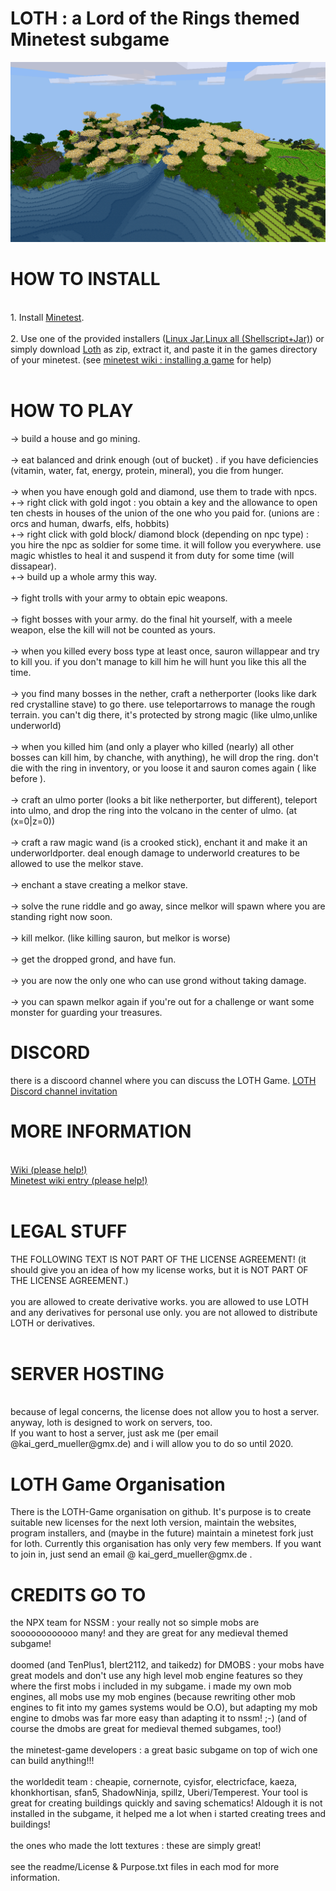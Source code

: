 <!DOCTYPE html>
<html>
<head>
</head>
<body>
  <h1>LOTH : a Lord of the Rings themed Minetest subgame</h1>
  <img src="https://github.com/LOTH-Game/loth-game.github.io/blob/master/loth-1.5-screenie.png?raw=true"></img>
  <h1>HOW TO INSTALL</h1>
  </br>
  1. Install <a href="https://www.minetest.net/">Minetest</a>.</br>
</br>
  2. Use one of the provided installers (<a href="https://github.com/LOTH-Game/LOTH-Installers/raw/master/LOTH-1.5-installer.jar">Linux Jar</a>,<a href="https://github.com/LOTH-Game/LOTH-Installers/archive/master.zip">Linux all (Shellscript+Jar)</a>) or simply download <a href="https://github.com/KaiGerdMueller/LOTH-1.5/archive/master.zip">Loth</a> as zip, extract it, and paste it in the games directory of your minetest. (see <a href=https://wiki.minetest.net/Games#Using_a_game>minetest wiki : installing a game</a> for help)</br>
</br>
<h1>HOW TO PLAY</h1>
<p>
  -> build a house and go mining.</br>
</br>
  -> eat balanced and drink enough (out of bucket) . if you have deficiencies (vitamin, water, fat, energy, protein, mineral), you die from hunger.</br>
</br>
-> when you have enough gold and diamond, use them to trade with npcs.</br>
+-> right click with gold ingot : you obtain a key and the allowance to open ten chests in houses of the union of the one who you paid for. (unions are : orcs and human, dwarfs, elfs, hobbits)</br>
+-> right click with gold block/ diamond block (depending on npc type) : you hire the npc as soldier for some time. it will follow you everywhere. use magic whistles to heal it and suspend it from duty for some time (will dissapear).</br>
+-> build up a whole army this way.</br>
</br>
-> fight trolls with your army to obtain epic weapons.</br>
</br>
-> fight bosses with your army. do the final hit yourself, with a meele weapon, else the kill will not be counted as yours.</br>
</br>
-> when you killed every boss type at least once, sauron willappear and try to kill you. if you don't manage to kill him he will hunt you like this all the time.</br>
</br>
-> you find many bosses in the nether, craft a netherporter (looks like dark red crystalline stave) to go there. use teleportarrows to manage the rough terrain. you can't dig there, it's protected by strong magic (like ulmo,unlike underworld)</br>
</br>
-> when you killed him (and only a player who killed (nearly) all other bosses can kill him, by chanche, with anything), he will drop the ring. don't die with the ring in inventory, or you loose it and sauron comes again ( like before ).</br>
</br>
-> craft an ulmo porter (looks a bit like netherporter, but different), teleport into ulmo, and drop the ring into the volcano in the center of ulmo. (at (x=0|z=0))</br>
</br>
-> craft a raw magic wand (is a crooked stick), enchant it and make it an underworldporter. deal enough damage to underworld creatures to be allowed to use the melkor stave.</br>
</br>
-> enchant a stave creating a melkor stave.</br>
</br>
-> solve the rune riddle and go away, since melkor will spawn where you are standing right now soon.</br>
</br>
-> kill melkor. (like killing sauron, but melkor is worse)</br>
</br>
-> get the dropped grond, and have fun.</br>
</br>
-> you are now the only one who can use grond without taking damage.</br>
</br>
-> you can spawn melkor again if you're out for a challenge or want some monster for guarding your treasures.</br>
  </p>
<h1>DISCORD</h1>
there is a discoord channel where you can discuss the LOTH Game.
<a href="https://discord.gg/4gseBZQ">LOTH Discord channel invitation</a></br>
<h1>MORE INFORMATION</h1>
</br>
<a href="https://lothminetest.wikia.com/wiki/LOTH_Wiki">Wiki (please help!)</a></br>
<a href="https://wiki.minetest.net/Games/LOTH">Minetest wiki entry (please help!)</a></br>
</br>
<h1>LEGAL STUFF</h1>
<p>
THE FOLLOWING TEXT IS NOT PART OF THE LICENSE AGREEMENT! (it should give you an idea of how my license works, but it is NOT PART OF THE LICENSE AGREEMENT.)</br> 
  </br>
  you are allowed to create derivative works. you are allowed to use LOTH and any derivatives for personal use only. you are not allowed to distribute LOTH or derivatives.</br>
</br>
<h1>SERVER HOSTING</h1>
</br>
because of legal concerns, the license does not allow you to host a server. anyway, loth is designed to work on servers, too.</br> If you want to host a server, just ask me (per email @kai_gerd_mueller@gmx.de) and i will allow you to do so until 2020.
  </p>
<h1>LOTH Game Organisation</h1>
<p>
There is the LOTH-Game organisation on github.
It's purpose is to create suitable new licenses for the next loth version, maintain the websites, program installers, and (maybe in the future) maintain a minetest fork just for loth. Currently this organisation has only very few members. If you want to join in, just send an email @ kai_gerd_mueller@gmx.de . 
<p>
  <h1>CREDITS GO TO</h1>
the NPX team for NSSM : your really not so simple mobs are soooooooooooo many! and they are great for any medieval themed subgame!</br>
</br>
doomed (and TenPlus1, blert2112, and taikedz) for DMOBS : your mobs have great models and don't use any high level mob engine features so they where the first mobs i included in my subgame. i made my own mob engines, all mobs use my mob engines (because rewriting other mob engines to fit into my games systems would be O.O), but adapting my mob engine to dmobs was far more easy than adapting it to nssm! ;-) (and of course the dmobs are great for medieval themed subgames, too!)</br>
</br>
the minetest-game developers : a great basic subgame on top of wich one can build anything!!!</br>
</br>
the worldedit team : cheapie, cornernote, cyisfor, electricface, kaeza, khonkhortisan, sfan5, ShadowNinja, spillz, Uberi/Temperest. Your tool is great for creating buildings quickly and saving schematics! Aldough it is not installed in the subgame, it helped me a lot when i started creating trees and buildings!</br>
</br>
the ones who made the lott textures : these are simply great!</br>
</br>
see the readme/License & Purpose.txt files in each mod for more information.</br>
  </p>
</body>
</html>
